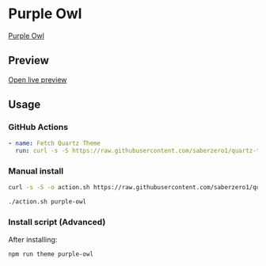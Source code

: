 # Purple Owl

[Purple Owl](https://zacharyc.com)

## Preview

[Open live preview](https://quartz-themes.github.io/purple-owl/)

## Usage

### GitHub Actions

```yaml
- name: Fetch Quartz Theme
  run: curl -s -S https://raw.githubusercontent.com/saberzero1/quartz-themes/master/action.sh | bash -s -- purple-owl
```

### Manual install

```bash
curl -s -S -o action.sh https://raw.githubusercontent.com/saberzero1/quartz-themes/master/action.sh

./action.sh purple-owl
```

### Install script (Advanced)

After installing:

```bash
npm run theme purple-owl
```
